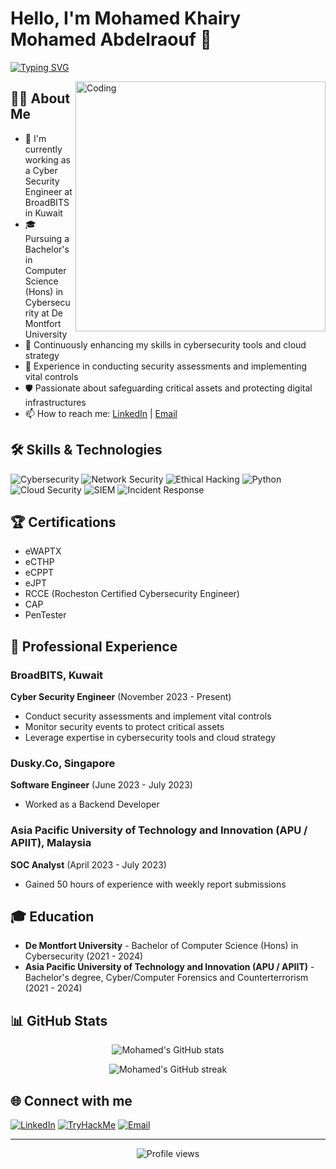 # Hello, I'm Mohamed Khairy Mohamed Abdelraouf 👋

[![Typing SVG](https://readme-typing-svg.herokuapp.com?font=Fira+Code&pause=1000&width=435&lines=Jr.+Cybersecurity+Researcher;Cyber+Security+Engineer;Continuous+Learner)](https://git.io/typing-svg)

<img align="right" alt="Coding" width="400" src="https://media.giphy.com/media/qgQUggAC3Pfv687qPC/giphy.gif">

## 👨‍💻 About Me

- 🔭 I'm currently working as a Cyber Security Engineer at BroadBITS in Kuwait
- 🎓 Pursuing a Bachelor's in Computer Science (Hons) in Cybersecurity at De Montfort University
- 🌱 Continuously enhancing my skills in cybersecurity tools and cloud strategy
- 💼 Experience in conducting security assessments and implementing vital controls
- 🛡️ Passionate about safeguarding critical assets and protecting digital infrastructures
- 📫 How to reach me: [LinkedIn](https://www.linkedin.com/in/mohamed-khairy-m-653a40199) | [Email](mailto:hamadakhairi09@gmail.com)

## 🛠 Skills & Technologies

![Cybersecurity](https://img.shields.io/badge/Cybersecurity-0078D4?style=for-the-badge&logo=windows-terminal&logoColor=white)
![Network Security](https://img.shields.io/badge/Network%20Security-00599C?style=for-the-badge&logo=cisco&logoColor=white)
![Ethical Hacking](https://img.shields.io/badge/Ethical%20Hacking-A81D33?style=for-the-badge&logo=hack-the-box&logoColor=white)
![Python](https://img.shields.io/badge/python-3670A0?style=for-the-badge&logo=python&logoColor=ffdd54)
![Cloud Security](https://img.shields.io/badge/Cloud%20Security-0089D6?style=for-the-badge&logo=microsoft-azure&logoColor=white)
![SIEM](https://img.shields.io/badge/SIEM-005571?style=for-the-badge&logo=elastic-stack&logoColor=white)
![Incident Response](https://img.shields.io/badge/Incident%20Response-D00000?style=for-the-badge&logo=red-hat&logoColor=white)

## 🏆 Certifications

- eWAPTX
- eCTHP
- eCPPT
- eJPT
- RCCE (Rocheston Certified Cybersecurity Engineer)
- CAP
- PenTester

## 💼 Professional Experience

### BroadBITS, Kuwait
**Cyber Security Engineer** (November 2023 - Present)
- Conduct security assessments and implement vital controls
- Monitor security events to protect critical assets
- Leverage expertise in cybersecurity tools and cloud strategy

### Dusky.Co, Singapore
**Software Engineer** (June 2023 - July 2023)
- Worked as a Backend Developer

### Asia Pacific University of Technology and Innovation (APU / APIIT), Malaysia
**SOC Analyst** (April 2023 - July 2023)
- Gained 50 hours of experience with weekly report submissions

## 🎓 Education

- **De Montfort University** - Bachelor of Computer Science (Hons) in Cybersecurity (2021 - 2024)
- **Asia Pacific University of Technology and Innovation (APU / APIIT)** - Bachelor's degree, Cyber/Computer Forensics and Counterterrorism (2021 - 2024)

## 📊 GitHub Stats

<p align="center">
  <img src="https://github-readme-stats.vercel.app/api?username=Hamada-khairi&show_icons=true&theme=radical" alt="Mohamed's GitHub stats" />
</p>

<p align="center">
  <img src="https://github-readme-streak-stats.herokuapp.com/?user=Hamada-khairi&theme=radical" alt="Mohamed's GitHub streak" />
</p>

## 🌐 Connect with me

[![LinkedIn](https://img.shields.io/badge/LinkedIn-%230077B5.svg?logo=linkedin&logoColor=white)](https://www.linkedin.com/in/mohamed-khairy-m-653a40199)
[![TryHackMe](https://img.shields.io/badge/TryHackMe-%23212C42.svg?logo=tryhackme&logoColor=white)](https://tryhackme.com/p/Hamada01)
[![Email](https://img.shields.io/badge/Email-D14836?style=for-the-badge&logo=gmail&logoColor=white)](mailto:hamadakhairi09@gmail.com)

---

<p align="center">
  <img src="https://komarev.com/ghpvc/?username=Hamada-khairi&label=Profile%20views&color=0e75b6&style=flat" alt="Profile views" />
</p>
